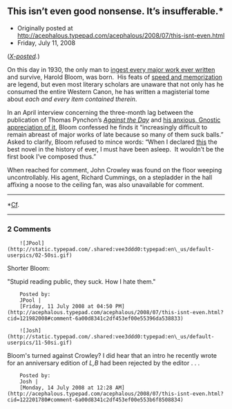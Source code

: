 ## This isn’t even good nonsense. It’s insufferable.*

 * Originally posted at http://acephalous.typepad.com/acephalous/2008/07/this-isnt-even.html
 * Friday, July 11, 2008



(_[X-posted](http://edgeofthewest.wordpress.com/2008/07/11/this-isnt-even-good-nonsense-its-insufferable/)._)

On this day in 1930, the only man to [ingest every major work ever written](http://www.thevalve.org/go/valve/article/im\_almost\_tempted\_to\_believe\_him/) and survive, Harold Bloom, was born.  His feats of [speed and memorization](http://209.85.141.104/search?q=cache:uiJ32F\_2FQkJ:www2.arnes.si/%!E(MISSING)bjason/CANON.doc+%!H(MISSING)e+had+that+extraordinary+ability+to+read+a+book+almost+as+fast+as+you+can+turn+the+pages,+not+only+to+read+it+but+to+practically+memorize+it.%!&(MISSING)hl=en&ct=clnk&cd=1&gl=us&lr=lang\_en&client=firefox-a)
are legend, but even most literary scholars are unaware that not only
has he consumed the entire Western Canon, he has written a magisterial
tome about _each and every item contained therein_.  

In an April interview concerning the three-month lag between the publication of Thomas Pynchon’s [_Against the Day_](http://www.amazon.com/exec/obidos/ASIN/0143112562/diesekoschmar-20) and [his anxious, Gnostic appreciation of it](http://www.amazon.com/exec/obidos/ASIN/1555460623/diesekoschmar-20),
Bloom confessed he finds it “increasingly difficult to remain abreast
of major works of late because so many of them suck balls.” Asked to
clarify, Bloom refused to mince words: “When I declared [this](http://www.amazon.com/exec/obidos/ASIN/0061120057/diesekoschmar-20) the best novel in the history of ever, I must have been asleep.  It wouldn’t be the first book I’ve composed thus.”

When reached for comment, John Crowley was found on the floor
weeping uncontrollably. His agent, Richard Cummings, on a stepladder in
the hall affixing a noose to the ceiling fan, was also unavailable for
comment.

* * *

\*[Cf](http://www.boston.com/news/globe/editorial\_opinion/oped/articles/2003/09/24/dumbing\_down\_american\_readers/).

		

* * *

### 2 Comments 

		

                
[]()

	

		![JPool](http://static.typepad.com/.shared:vee3ddd0:typepad:en\_us/default-userpics/02-50si.gif)
	

	

		

Shorter Bloom:  

"Stupid reading public, they suck.  How I hate them."

	

		Posted by:
		JPool |
		[Friday, 11 July 2008 at 04:50 PM](http://acephalous.typepad.com/acephalous/2008/07/this-isnt-even.html?cid=121982008#comment-6a00d8341c2df453ef00e55396da538833)

[]()

	

		![Josh](http://static.typepad.com/.shared:vee3ddd0:typepad:en\_us/default-userpics/11-50si.gif)
	

	

		

Bloom's turned against Crowley?  I did hear that an intro he recently wrote for an anniversary edition of _L,B_ had been rejected by the editor . . . 

	

		Posted by:
		Josh |
		[Monday, 14 July 2008 at 12:28 AM](http://acephalous.typepad.com/acephalous/2008/07/this-isnt-even.html?cid=122201780#comment-6a00d8341c2df453ef00e553b6f8508834)

		

        